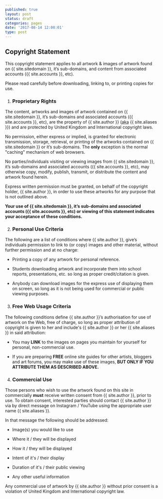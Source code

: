 ```yaml
---
published: true
layout: post
status: draft
categories: pages
date: '2017-08-14 12:00:01'
type: post
---
```

## Copyright Statement

This copyright statement applies to all artwork & images of artwork found on
{{ site.sitedomain }}, it’s sub-domains, and content from associated accounts ({{ site.accounts }}, etc).

Please read carefully before downloading, linking to, or printing copies for use.

1. ### Proprietary Rights

  The content, artworks and images of artwork contained on {{ site.sitedomain }}, it’s sub-domains and associated accounts ({{ site.accounts }}, etc), are the property of {{ site.author }} (<abbr title="also known as">aka</abbr> {{ site.aliases }}) and are protected by United Kingdom and International copyright laws.

  No permission, either express or implied, is granted for electronic transmission, storage, retrieval, or printing of the artworks contained on {{ site.sitedomain }} or it’s sub-domains. The **only** exception is the normal "caching" mechanism of web browsers.

  No parties/individuals visiting or viewing images from {{ site.sitedomain }}, it’s sub-domains and associated accounts ({{ site.accounts }}, etc), may otherwise copy, modify, publish, transmit, or distribute the content and artwork found herein.

  Express written permission must be granted, on behalf of the copyright holder, {{ site.author }}, in order to use these artworks for any purpose that is not outlined above.

  **Your use of {{ site.sitedomain }}, it’s sub-domains and associated accounts ({{ site.accounts }}, etc) or viewing of this statement indicates your acceptance of these conditions.**

2. ### Personal Use Criteria

  The following are a list of conditions where {{ site.author }}, give’s individuals permission to link to (or copy) images and other material, without further permission and at no charge:

  - Printing a copy of any artwork for personal reference.

  - Students downloading artwork and incorporate them into school reports, presentations, etc. so long as proper credit/citation is given.

  - Anybody can download images for the express use of displaying them on screen, so long as it is not being used for commercial or public viewing purposes.

3. ### Free Web Usage Criteria

  The following conditions define {{ site.author }}’s authorisation for use of artwork on the Web, free of charge, so long as proper attribution of copyright is given to her and include's {{ site.author }} or her {{ site.aliases }} in said attribution:
    
  - You may **LINK** to the images on pages you maintain for yourself for personal, non-commercial use.

  - If you are preparing **FREE** online site guides for other artists, bloggers and art forums, you may make use of these images, **BUT ONLY IF YOU ATTRIBUTE THEM AS DESCRIBED ABOVE.**

4. ### Commercial Use

  Those persons who wish to use the artwork found on this site in commercially **must** receive written consent from {{ site.author }}, prior to use. To obtain consent, interested parties should contact {{ site.author }} via by direct message on Instagram / YouTube using the appropriate user name {{ site.aliases }}.

  In that message the following should be addressed:

  - Image(s) you would like to use

  - Where it / they will be displayed

  - How it / they will be displayed

  - Intent of it's / their display

  - Duration of it's / their public viewing

  - Any other useful information

  Any commercial use of artwork by {{ site.author }} without prior consent is a violation of United Kingdom and International copyright law.
